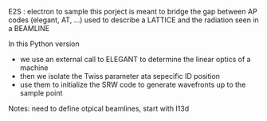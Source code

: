 E2S : electron to sample
this porject is meant to bridge the gap between AP codes (elegant, AT, ...) used to describe a LATTICE and the
radiation seen in a BEAMLINE

In this Python version
- we use an external call to ELEGANT to determine the linear optics of a machine
- then we isolate the Twiss parameter ata sepecific ID position
- use them to initialize the SRW code to generate wavefronts up to the sample point

Notes: need to define otpical beamlines, start with I13d
